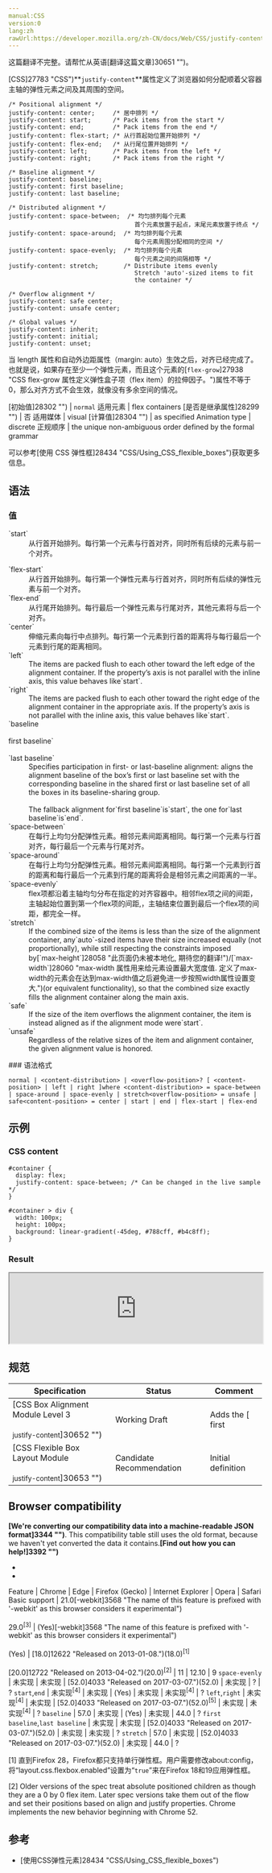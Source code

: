 ```yaml
---
manual:CSS
version:0
lang:zh
rawUrl:https://developer.mozilla.org/zh-CN/docs/Web/CSS/justify-content
---
```




这篇翻译不完整。请帮忙从英语[翻译这篇文章]30651 "")。






[CSS]27783 "CSS")**`justify-content`**属性定义了浏览器如何分配顺着父容器主轴的弹性元素之间及其周围的空间。


```
/* Positional alignment */
justify-content: center;     /* 居中排列 */
justify-content: start;      /* Pack items from the start */
justify-content: end;        /* Pack items from the end */
justify-content: flex-start; /* 从行首起始位置开始排列 */
justify-content: flex-end;   /* 从行尾位置开始排列 */
justify-content: left;       /* Pack items from the left */
justify-content: right;      /* Pack items from the right */

/* Baseline alignment */
justify-content: baseline;
justify-content: first baseline;
justify-content: last baseline;

/* Distributed alignment */
justify-content: space-between;  /* 均匀排列每个元素
                                   首个元素放置于起点，末尾元素放置于终点 */
justify-content: space-around;  /* 均匀排列每个元素
                                   每个元素周围分配相同的空间 */
justify-content: space-evenly;  /* 均匀排列每个元素
                                   每个元素之间的间隔相等 */
justify-content: stretch;       /* Distribute items evenly
                                   Stretch 'auto'-sized items to fit
                                   the container */

/* Overflow alignment */
justify-content: safe center;
justify-content: unsafe center;

/* Global values */
justify-content: inherit;
justify-content: initial;
justify-content: unset;
```


当 length 属性和自动外边距属性（margin: auto）生效之后，对齐已经完成了。也就是说，如果存在至少一个弹性元素，而且这个元素的[`flex-grow`]27938 "CSS flex-grow 属性定义弹性盒子项（flex item）的拉伸因子。")属性不等于 0，那么对齐方式不会生效，就像没有多余空间的情况。


[初始值]28302 "") | `normal` 
适用元素 | flex containers 
[是否是继承属性]28299 "") | 否 
适用媒体 | visual 
[计算值]28304 "") | as specified 
Animation type | discrete 
正规顺序 | the unique non-ambiguous order defined by the formal grammar 





可以参考[使用 CSS 弹性框]28434 "CSS/Using_CSS_flexible_boxes")获取更多信息。


## 语法<a name="语法"></a>

### 值<a name="值"></a>
<dl><dt id=''>`start`</dt><dd>从行首开始排列。每行第一个元素与行首对齐，同时所有后续的元素与前一个对齐。</dd></dl><dl><dt id=''>`flex-start`</dt><dd>从行首开始排列。每行第一个弹性元素与行首对齐，同时所有后续的弹性元素与前一个对齐。</dd><dt id=''>`flex-end`</dt><dd>从行尾开始排列。每行最后一个弹性元素与行尾对齐，其他元素将与后一个对齐。</dd><dt id=''>`center`</dt><dd>伸缩元素向每行中点排列。每行第一个元素到行首的距离将与每行最后一个元素到行尾的距离相同。</dd><dt id=''>`left`</dt><dd>The items are packed flush to each other toward the left edge of the alignment container. If the property’s axis is not parallel with the inline axis, this value behaves like`start`.</dd><dt id=''>`right`</dt><dd>The items are packed flush to each other toward the right edge of the alignment container in the appropriate axis. If the property’s axis is not parallel with the inline axis, this value behaves like`start`.</dd><dt id=''>`baseline<br></br>first baseline`<br></br>`last baseline`</dt><dd>Specifies participation in first- or last-baseline alignment: aligns the alignment baseline of the box’s first or last baseline set with the corresponding baseline in the shared first or last baseline set of all the boxes in its baseline-sharing group.<br></br>The fallback alignment for`first baseline`is`start`, the one for`last baseline`is`end`.</dd><dt id=''>`space-between`</dt><dd>在每行上均匀分配弹性元素。相邻元素间距离相同。每行第一个元素与行首对齐，每行最后一个元素与行尾对齐。</dd><dt id=''>`space-around`</dt><dd>在每行上均匀分配弹性元素。相邻元素间距离相同。每行第一个元素到行首的距离和每行最后一个元素到行尾的距离将会是相邻元素之间距离的一半。</dd><dt id=''>`space-evenly`</dt><dd>flex项都沿着主轴均匀分布在指定的对齐容器中。相邻flex项之间的间距，主轴起始位置到第一个flex项的间距,，主轴结束位置到最后一个flex项的间距，都完全一样。</dd><dt id=''>`stretch`</dt><dd>If the combined size of the items is less than the size of the alignment container, any`auto`-sized items have their size increased equally (not proportionally), while still respecting the constraints imposed by[`max-height`]28058 "此页面仍未被本地化, 期待您的翻译!")/[`max-width`]28060 "max-width 属性用来给元素设置最大宽度值. 定义了max-width的元素会在达到max-width值之后避免进一步按照width属性设置变大.")(or equivalent functionality), so that the combined size exactly fills the alignment container along the main axis.</dd><dt id=''>`safe`</dt><dd>If the size of the item overflows the alignment container, the item is instead aligned as if the alignment mode were`start`.</dd><dt id=''>`unsafe`</dt><dd>Regardless of the relative sizes of the item and alignment container, the given alignment value is honored.</dd></dl>
### 语法格式<a name="语法格式"></a>

```
normal | <content-distribution> | <overflow-position>? [ <content-position> | left | right ]where <content-distribution> = space-between | space-around | space-evenly | stretch<overflow-position> = unsafe | safe<content-position> = center | start | end | flex-start | flex-end

```

## 示例<a name="示例"></a>

### CSS content<a name="CSS_content"></a>

```
#container {
  display: flex;
  justify-content: space-between; /* Can be changed in the live sample */
}

#container > div {
  width: 100px;
  height: 100px;
  background: linear-gradient(-45deg, #788cff, #b4c8ff);
}
```

### Result<a name="Result"></a>


<iframe src='https://mdn.mozillademos.org/zh-CN/docs/Web/CSS/justify-content$samples/Example?revision=1367226' width='100%' height='140'></iframe>


## 规范<a name="规范"></a>

Specification | Status | Comment 
 ---  |  ---  |  ---  | 
[CSS Box Alignment Module Level 3<br></br><small>justify-content</small>]30652 "") | Working Draft | Adds the [ first | last ]? baseline, self-start, self-end, start, end, left, right, unsafe | safe values. 
[CSS Flexible Box Layout Module<br></br><small>justify-content</small>]30653 "") | Candidate Recommendation | Initial definition 


## Browser compatibility<a name="Browser_compatibility"></a>


**[We&#39;re converting our compatibility data into a machine-readable JSON format]3344 "")**. This compatibility table still uses the old format, because we haven&#39;t yet converted the data it contains.**[Find out how you can help!]3392 "")**


* 
* 

Feature | Chrome | Edge | Firefox (Gecko) | Internet Explorer | Opera | Safari 
Basic support | 21.0[-webkit]3568 "The name of this feature is prefixed with '-webkit' as this browser considers it experimental")<br></br>29.0<sup>[3]</sup> | (Yes)[-webkit]3568 "The name of this feature is prefixed with '-webkit' as this browser considers it experimental")<br></br>(Yes) | [18.0]12622 "Released on 2013-01-08.")(18.0)<sup>[1]</sup><br></br>[20.0]12722 "Released on 2013-04-02.")(20.0)<sup>[2]</sup> | 11 | 12.10 | 9 
`space-evenly` | 未实现 | 未实现 | [52.0]4033 "Released on 2017-03-07.")(52.0) | 未实现 | ? | ? 
`start`,`end` | 未实现<sup>[4]</sup> | 未实现 | (Yes) | 未实现 | 未实现<sup>[4]</sup> | ? 
`left`,`right` | 未实现<sup>[4]</sup> | 未实现 | [52.0]4033 "Released on 2017-03-07.")(52.0)<sup>[5]</sup> | 未实现 | 未实现<sup>[4]</sup> | ? 
`baseline` | 57.0 | 未实现 | (Yes) | 未实现 | 44.0 | ? 
`first baseline`,`last baseline` | 未实现 | 未实现 | [52.0]4033 "Released on 2017-03-07.")(52.0) | 未实现 | 未实现 | ? 
`stretch` | 57.0 | 未实现 | [52.0]4033 "Released on 2017-03-07.")(52.0) | 未实现 | 44.0 | ? 






[1] 直到Firefox 28，Firefox都只支持单行弹性框。用户需要修改about:config，将“layout.css.flexbox.enabled”设置为“`true`”来在Firefox 18和19应用弹性框。



[2] Older versions of the spec treat absolute positioned children as though they are a 0 by 0 flex item. Later spec versions take them out of the flow and set their positions based on align and justify properties. Chrome implements the new behavior beginning with Chrome 52.


## 参考<a name="参考"></a>

* [使用CSS弹性元素]28434 "CSS/Using_CSS_flexible_boxes")



